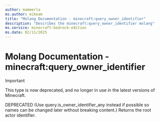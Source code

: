 ```yaml
---
author: mammerla
ms.author: mikeam
title: "Molang Documentation - minecraft:query_owner_identifier"
description: "Describes the minecraft:query_owner_identifier molang"
ms.service: minecraft-bedrock-edition
ms.date: 02/11/2025 
---
```


# Molang Documentation - minecraft:query_owner_identifier

> [!IMPORTANT]
> This type is now deprecated, and no longer in use in the latest versions of Minecraft.

DEPRECATED (Use query.is_owner_identifier_any instead if possible so names can be changed later without breaking content.) Returns the root actor identifier.
